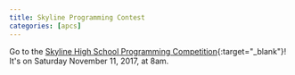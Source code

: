 ```yaml
---
title: Skyline Programming Contest
categories: [apcs]
---
```

Go to the [Skyline High School Programming Competition](http://spartanprogrammingcompetition.weebly.com/){:target="_blank"}!
It's on Saturday November 11, 2017, at 8am.
